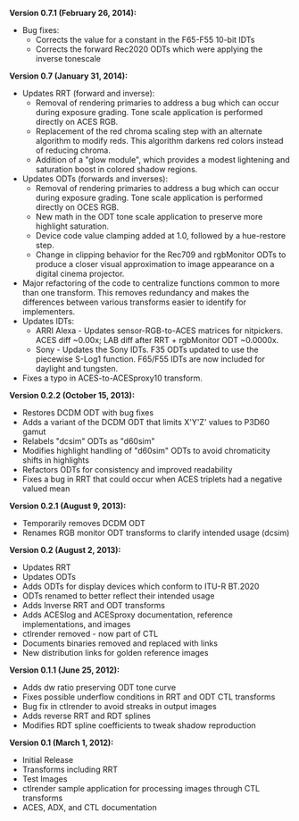 **Version 0.7.1 (February 26, 2014):**
  * Bug fixes:
    * Corrects the value for a constant in the F65-F55 10-bit IDTs
    * Corrects the forward Rec2020 ODTs which were applying the inverse tonescale

**Version 0.7 (January 31, 2014):**
  * Updates RRT (forward and inverse):
    * Removal of rendering primaries to address a bug which can occur during exposure grading. Tone scale application is performed directly on ACES RGB.
    * Replacement of the red chroma scaling step with an alternate algorithm to modify reds. This algorithm darkens red colors instead of reducing chroma.
    * Addition of a "glow module", which provides a modest lightening and saturation boost in colored shadow regions.
  * Updates ODTs (forwards and inverses):
    * Removal of rendering primaries to address a bug which can occur during exposure grading. Tone scale application is performed directly on OCES RGB.
    * New math in the ODT tone scale application to preserve more highlight saturation. 
    * Device code value clamping added at 1.0, followed by a hue-restore step. 
    * Change in clipping behavior for the Rec709 and rgbMonitor ODTs to produce a closer visual approximation to image appearance on a digital cinema projector.
  * Major refactoring of the code to centralize functions common to more than one transform. This removes redundancy and makes the differences between various transforms easier to identify for implementers.  
  * Updates IDTs:
    * ARRI Alexa - Updates sensor-RGB-to-ACES matrices for nitpickers. ACES diff ~0.00x; LAB diff after RRT + rgbMonitor ODT ~0.0000x.
    * Sony - Updates the Sony IDTs. F35 ODTs updated to use the piecewise S-Log1 function. F65/F55 IDTs are now included for daylight and tungsten.
  * Fixes a typo in ACES-to-ACESproxy10 transform.

**Version 0.2.2 (October 15, 2013):**
  * Restores DCDM ODT with bug fixes
  * Adds a variant of the DCDM ODT that limits X'Y'Z' values to P3D60 gamut
  * Relabels "dcsim" ODTs as "d60sim"
  * Modifies highlight handling of "d60sim" ODTs to avoid chromaticity shifts in highlights
  * Refactors ODTs for consistency and improved readability
  * Fixes a bug in RRT that could occur when ACES triplets had a negative valued mean

**Version 0.2.1 (August 9, 2013):**
  * Temporarily removes DCDM ODT
  * Renames RGB monitor ODT transforms to clarify intended usage (dcsim)

**Version 0.2 (August 2, 2013):**
  * Updates RRT
  * Updates ODTs
  * Adds ODTs for display devices which conform to ITU-R BT.2020
  * ODTs renamed to better reflect their intended usage
  * Adds Inverse RRT and ODT transforms
  * Adds ACESlog and ACESproxy documentation, reference implementations, and images  
  * ctlrender removed - now part of CTL
  * Documents binaries removed and replaced with links
  * New distribution links for golden reference images

**Version 0.1.1 (June 25, 2012):**
  * Adds dw ratio preserving ODT tone curve
  * Fixes possible underflow conditions in RRT and ODT CTL transforms
  * Bug fix in ctlrender to avoid streaks in output images
  * Adds reverse RRT and RDT splines
  * Modifies RDT spline coefficients to tweak shadow reproduction

**Version 0.1 (March 1, 2012):**
  * Initial Release
  * Transforms including RRT
  * Test Images
  * ctlrender sample application for processing images through CTL transforms
  * ACES, ADX, and CTL documentation